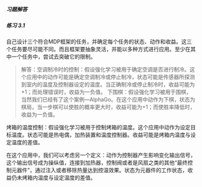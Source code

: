  ##### 习题解答

##### 练习 3.1  

​	自己设计三个符合MDP框架的任务，并确定每个任务的状态、动作和收益。这三个任务要尽可能不同。而且框架要抽象灵活，并能以多种方式进行应用。至少在其中一个任务中，尝试去突破它的限制。

>解答：空调制冷时的控制：假设强化学习被用于确定空调是否进行制冷。这个应用中的动作可能是确定空调制冷或停止制冷，状态可能是传感器所探测到室内的温度及控制器设定的温度。当正确制冷或停止制冷时，收益可能为+1；而处理错误时，收益为一负值。
下围棋：假设强化学习被用于围棋，当然我们已经有了这个案例—AlphaGo。在这个应用中动作为下棋，状态为棋局，当一步棋可以使胜的概率更大时，收益可能为+1；而使胜率降低时，收益为一负值。

​			烤箱的温度控制：假设强化学习被用于控制烤箱的温度。这个应用中动作为设定目标温度。状态可能是热电偶，加热装置和温度控制器。收益可能是烤箱内温度与设定温度的差值。

在这个应用中，我们可以考虑另一个定义：动作为控制器产生影响变化输出信号，这个输出信号成为操纵值，连接到加热器，控制阀或者是风扇之类的其他“最终控制元器件”，通过注入或者移除热量达到控温效果。状态为元器件的工作状态，收益仍未烤箱内温度与设定温度的差值。
